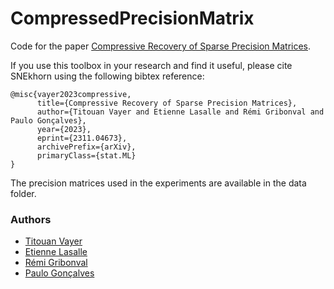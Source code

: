 # CompressedPrecisionMatrix

Code for the paper [Compressive Recovery of Sparse Precision Matrices](https://arxiv.org/abs/2311.04673).

If you use this toolbox in your research and find it useful, please cite SNEkhorn using the following bibtex reference:

```
@misc{vayer2023compressive,
      title={Compressive Recovery of Sparse Precision Matrices}, 
      author={Titouan Vayer and Etienne Lasalle and Rémi Gribonval and Paulo Gonçalves},
      year={2023},
      eprint={2311.04673},
      archivePrefix={arXiv},
      primaryClass={stat.ML}
}
```

The precision matrices used in the experiments are available in the data folder. 

### Authors

* [Titouan Vayer](https://tvayer.github.io/)
* [Etienne Lasalle](https://elasalle.github.io/)
* [Rémi Gribonval](https://people.irisa.fr/Remi.Gribonval/)
* [Paulo Gonçalves](https://perso.ens-lyon.fr/paulo.goncalves/)
